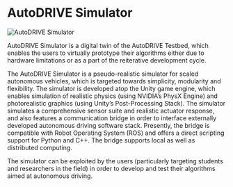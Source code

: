 # AutoDRIVE Simulator

![AutoDRIVE Simulator](https://github.com/Tinker-Twins/AutoDRIVE/blob/AutoDRIVE/Images/AutoDRIVE%20Simulator.png)

AutoDRIVE Simulator is a digital twin of the AutoDRIVE Testbed, which enables the users to virtually prototype their algorithms either due to hardware limitations or as a part of the reiterative development cycle.

The AutoDRIVE Simulator is a pseudo-realistic simulator for scaled autonomous vehicles, which is targeted towards simplicity, modularity and flexibility. The simulator is developed atop the Unity game engine, which enables simulation of realistic physics (using NVIDIA’s PhysX Engine) and photorealistic graphics (using Unity’s Post-Processing Stack). The simulator simulates a comprehensive sensor suite and realistic actuator response, and also features a communication bridge in order to interface externally developed autonomous driving software stack. Presently, the bridge is compatible with Robot Operating System (ROS) and offers a direct scripting support for Python and C++. The bridge supports local as well as distributed computing.

The simulator can be exploited by the users (particularly targeting students and researchers in the field) in order to develop and test their algorithms aimed at autonomous driving.
